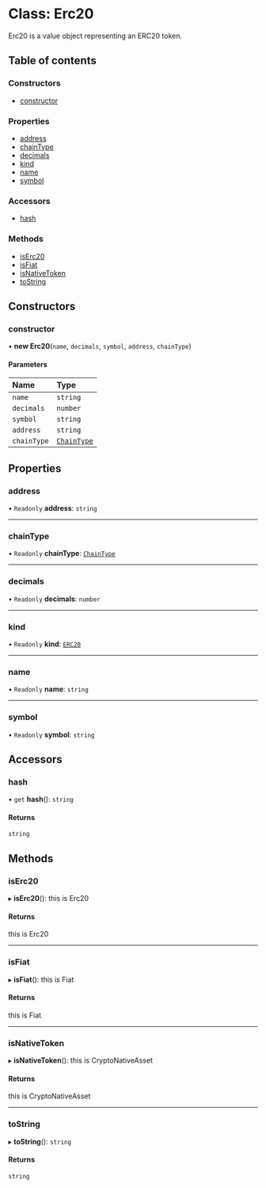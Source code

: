 # Class: Erc20

Erc20 is a value object representing an ERC20 token.

## Table of contents

### Constructors

- [constructor](Erc20.md#constructor)

### Properties

- [address](Erc20.md#address)
- [chainType](Erc20.md#chaintype)
- [decimals](Erc20.md#decimals)
- [kind](Erc20.md#kind)
- [name](Erc20.md#name)
- [symbol](Erc20.md#symbol)

### Accessors

- [hash](Erc20.md#hash)

### Methods

- [isErc20](Erc20.md#iserc20)
- [isFiat](Erc20.md#isfiat)
- [isNativeToken](Erc20.md#isnativetoken)
- [toString](Erc20.md#tostring)

## Constructors

### constructor

• **new Erc20**(`name`, `decimals`, `symbol`, `address`, `chainType`)

#### Parameters

| Name | Type |
| :------ | :------ |
| `name` | `string` |
| `decimals` | `number` |
| `symbol` | `string` |
| `address` | `string` |
| `chainType` | [`ChainType`](../enums/ChainType.md) |

## Properties

### address

• `Readonly` **address**: `string`

___

### chainType

• `Readonly` **chainType**: [`ChainType`](../enums/ChainType.md)

___

### decimals

• `Readonly` **decimals**: `number`

___

### kind

• `Readonly` **kind**: [`ERC20`](../enums/Kind.md#erc20)

___

### name

• `Readonly` **name**: `string`

___

### symbol

• `Readonly` **symbol**: `string`

## Accessors

### hash

• `get` **hash**(): `string`

#### Returns

`string`

## Methods

### isErc20

▸ **isErc20**(): this is Erc20

#### Returns

this is Erc20

___

### isFiat

▸ **isFiat**(): this is Fiat

#### Returns

this is Fiat

___

### isNativeToken

▸ **isNativeToken**(): this is CryptoNativeAsset

#### Returns

this is CryptoNativeAsset

___

### toString

▸ **toString**(): `string`

#### Returns

`string`
